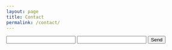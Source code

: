 ```yaml
---
layout: page
title: Contact
permalink: /contact/
---
```


<form action="https://formspree.io/f/mnqongob" method="POST">
  <input type="text" name="name">
  <input type="email" name="_replyto">
  <input type="submit" value="Send">
</form>